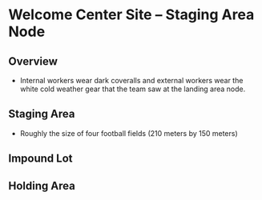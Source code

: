 # Welcome Center Site &ndash; Staging Area Node

## Overview

- Internal workers wear dark coveralls and external workers wear the white cold weather gear that the team saw at the landing area node.


## Staging Area
- Roughly the size of four football fields (210 meters by 150 meters)


## Impound Lot

## Holding Area


